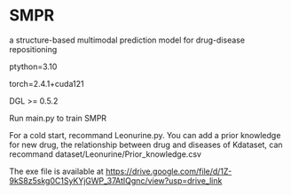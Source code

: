 # SMPR
a structure-based multimodal prediction model for drug-disease repositioning 

ptython=3.10

torch=2.4.1+cuda121

DGL >= 0.5.2

Run main.py to train SMPR

For a cold start, recommand Leonurine.py. You can add a prior knowledge for new drug, the relationship between drug and diseases of Kdataset, can recommand dataset/Leonurine/Prior_knowledge.csv


The exe file is available at https://drive.google.com/file/d/1Z-9kS8z5skg0C1SyKYjGWP_37AtIQgnc/view?usp=drive_link

